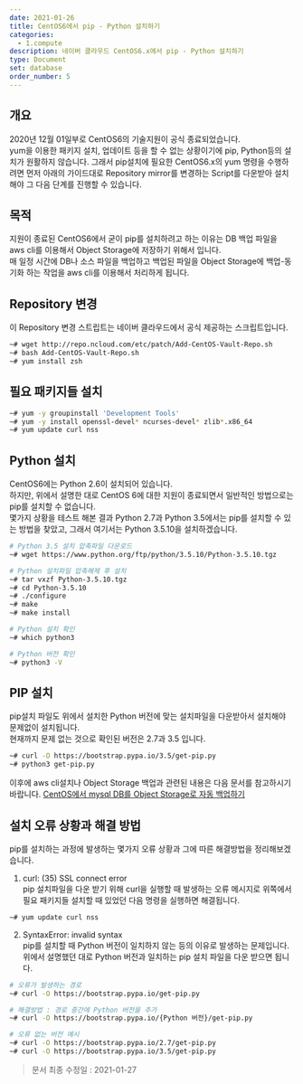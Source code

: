 ```yaml
---
date: 2021-01-26
title: CentOS6에서 pip - Python 설치하기
categories:
  - 1.compute
description: 네이버 클라우드 CentOS6.x에서 pip - Python 설치하기
type: Document
set: database
order_number: 5
---
```


## 개요
2020년 12월 01일부로 CentOS6의 기술지원이 공식 종료되었습니다.  
yum을 이용한 패키지 설치, 업데이트 등을 할 수 없는 상황이기에 pip, Python등의 설치가 원활하지 않습니다.
그래서 pip설치에 필요한 CentOS6.x의 yum 명령을 수행하려면 
먼저 아래의 가이드대로 Repository mirror를 변경하는 Script를 다운받아 설치해야 그 다음 단계를 진행할 수 있습니다.

## 목적
지원이 종료된 CentOS6에서 굳이 pip를 설치하려고 하는 이유는 DB 백업 파일을 aws cli를 이용해서 Object Storage에 저장하기 위해서 입니다.  
매 일정 시간에 DB나 소스 파일을 백업하고 백업된 파일을 Object Storage에 백업-동기화 하는 작업을 aws cli를 이용해서 처리하게 됩니다.

## Repository 변경
이 Repository 변경 스트립트는 네이버 클라우드에서 공식 제공하는 스크립트입니다.
``` bash
~# wget http://repo.ncloud.com/etc/patch/Add-CentOS-Vault-Repo.sh
~# bash Add-CentOS-Vault-Repo.sh
~# yum install zsh
```

## 필요 패키지들 설치
``` bash
~# yum -y groupinstall 'Development Tools'
~# yum -y install openssl-devel* ncurses-devel* zlib*.x86_64
~# yum update curl nss
```

## Python 설치
CentOS6에는 Python 2.6이 설치되어 있습니다.  
하지만, 위에서 설명한 대로 CentOS 6에 대한 지원이 종료되면서 일반적인 방법으로는 pip를 설치할 수 없습니다.  
몇가지 상황을 테스트 해본 결과 Python 2.7과 Python 3.5에서는 pip를 설치할 수 있는 방법을 찾았고, 그래서 여기서는 Python 3.5.10을 설치하겠습니다.

``` bash
# Python 3.5 설치 압축파일 다운로드
~# wget https://www.python.org/ftp/python/3.5.10/Python-3.5.10.tgz

# Python 설치파일 압축해제 후 설치
~# tar vxzf Python-3.5.10.tgz
~# cd Python-3.5.10
~# ./configure
~# make
~# make install

# Python 설치 확인
~# which python3

# Python 버전 확인
~# python3 -V
```

## PIP 설치
pip설치 파일도 위에서 설치한 Python 버전에 맞는 설치파일을 다운받아서 설치해야 문제없이 설치됩니다.  
현재까지 문제 없는 것으로 확인된 버전은 2.7과 3.5 입니다.
``` bash
~# curl -O https://bootstrap.pypa.io/3.5/get-pip.py
~# python3 get-pip.py
```

이후에 aws cli설치나 Object Storage 백업과 관련된 내용은 다음 문서를 참고하시기 바랍니다.
<a href="/5.database/ncp_database_mysql_object_storage_auto_backup_centos/" target="_blank">CentOS에서 mysql DB를 Object Storage로 자동 백업하기</a>

## 설치 오류 상황과 해결 방법
pip를 설치하는 과정에 발생하는 몇가지 오류 상황과 그에 따른 해결방법을 정리해보겠습니다.

1. curl: (35) SSL connect error  
pip 설치파일을 다운 받기 위해 curl을 실행할 때 발생하는 오류 메시지로 위쪽에서 필요 패키지들 설치할 때 있었던 다음 명령을 실행하면 해결됩니다.
``` bash
~# yum update curl nss
```

2. SyntaxError: invalid syntax  
pip를 설치할 때 Python 버전이 일치하지 않는 등의 이유로 발생하는 문제입니다.  
위에서 설명했던 대로 Python 버전과 일치하는 pip 설치 파일을 다운 받으면 됩니다.  

``` bash
# 오류가 발생하는 경로
~# curl -O https://bootstrap.pypa.io/get-pip.py

# 해결방법 : 경로 중간에 Python 버전을 추가
~# curl -O https://bootstrap.pypa.io/{Python 버전}/get-pip.py

# 오류 없는 버전 예시
~# curl -O https://bootstrap.pypa.io/2.7/get-pip.py
~# curl -O https://bootstrap.pypa.io/3.5/get-pip.py
```

> 문서 최종 수정일 : 2021-01-27